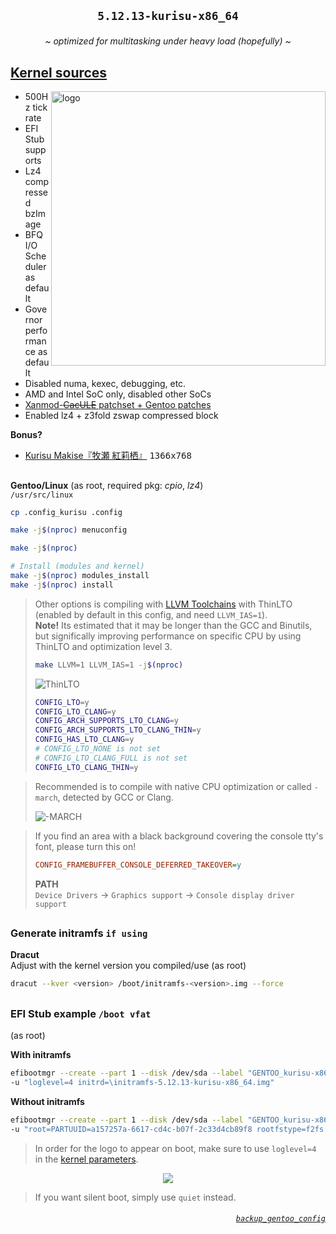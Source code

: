## <p align="center">`5.12.13-kurisu-x86_64`</p>

<p align="center"><i>~ optimized for multitasking under heavy load (hopefully) ~</i></p>

## [Kernel sources](./kernel.sources) <img alt="" align="right" src="https://badges.pufler.dev/visits/owl4ce/kurisu-x86_64?style=flat-square&label=&color=000000&logo=GitHub&logoColor=white&labelColor=373e4d"/>
<a href="#kernel-sources"><img alt="logo" align="right" width="439px" src="https://i.ibb.co/TYdw4Md/kurisu.png"/></a>

- 500Hz tick rate
- EFI Stub supports
- Lz4 compressed bzImage
- BFQ I/O Scheduler as default
- Governor performance as default
- Disabled numa, kexec, debugging, etc.
- AMD and Intel SoC only, disabled other SoCs
- [Xanmod-~~CacULE~~ patchset + Gentoo patches](https://gitlab.com/src_prepare/src_prepare-overlay/-/tree/master/sys-kernel/xanmod-sources)
- Enabled lz4 + z3fold zswap compressed block

**Bonus?**
- [Kurisu Makise『牧瀬 紅莉栖』](./kernel.sources/drivers/video/logo/logo_linux_clut224.ppm) <kbd>1366x768</kbd>

##  
**Gentoo/Linux** (as root, required pkg: *cpio*, *lz4*)  
`/usr/src/linux`
```sh
cp .config_kurisu .config

make -j$(nproc) menuconfig

make -j$(nproc)

# Install (modules and kernel)
make -j$(nproc) modules_install
make -j$(nproc) install
```
> Other options is compiling with [LLVM Toolchains](https://www.kernel.org/doc/html/latest/kbuild/llvm.html) with ThinLTO (enabled by default in this config, and need `LLVM_IAS=1`).  
> **Note!** Its estimated that it may be longer than the GCC and Binutils,
> but significally improving performance on specific CPU by using ThinLTO and optimization level 3.
> ```sh
> make LLVM=1 LLVM_IAS=1 -j$(nproc)
> ```
>   
> ![ThinLTO](https://raw.githubusercontent.com/owl4ce/kurisu-x86_64/kurisu-x86_64/.github/screenshots/2021-06-29-062643_1301x748_scrot.png)
>   
> ```sh
> CONFIG_LTO=y
> CONFIG_LTO_CLANG=y
> CONFIG_ARCH_SUPPORTS_LTO_CLANG=y
> CONFIG_ARCH_SUPPORTS_LTO_CLANG_THIN=y
> CONFIG_HAS_LTO_CLANG=y
> # CONFIG_LTO_NONE is not set
> # CONFIG_LTO_CLANG_FULL is not set
> CONFIG_LTO_CLANG_THIN=y
> ```

> Recommended is to compile with native CPU optimization or called `-march`, detected by GCC or Clang.   
>   
> ![-MARCH](https://raw.githubusercontent.com/owl4ce/kurisu-x86_64/kurisu-x86_64/.github/screenshots/2021-06-29-061857_1301x748_scrot.png)

> If you find an area with a black background covering the console tty's font, please turn this on!  
> ```cfg  
> CONFIG_FRAMEBUFFER_CONSOLE_DEFERRED_TAKEOVER=y
> ```
> **PATH**  
> `Device Drivers` -> `Graphics support` -> `Console display driver support`

##  
### Generate initramfs `if using`
**Dracut**  
Adjust <version> with the kernel version you compiled/use (as root)
```sh
dracut --kver <version> /boot/initramfs-<version>.img --force
```

##  
### EFI Stub example `/boot vfat`
(as root)  

**With initramfs**
```sh
efibootmgr --create --part 1 --disk /dev/sda --label "GENTOO_kurisu-x86_64" --loader "\vmlinuz-5.12.13-kurisu-x86_64" \
-u "loglevel=4 initrd=\initramfs-5.12.13-kurisu-x86_64.img"
```

**Without initramfs**
```sh
efibootmgr --create --part 1 --disk /dev/sda --label "GENTOO_kurisu-x86_64" --loader "\vmlinuz-5.12.13-kurisu-x86_64" \
-u "root=PARTUUID=a157257a-6617-cd4c-b07f-2c33d4cb89f8 rootfstype=f2fs rootflags=active_logs=2,compress_algorithm=lz4 rw,noatime loglevel=4"
```

> In order for the logo to appear on boot, make sure to use `loglevel=4` in the [kernel parameters](https://wiki.archlinux.org/index.php/Kernel_parameters).

<p align="center"><img src="https://i.ibb.co/1T0rYL4/final.gif"/></p>

> If you want silent boot, simply use `quiet` instead.

###### <p align="right">[`backup_gentoo_config`](https://github.com/owl4ce/hold-my-gentoo)</p>
